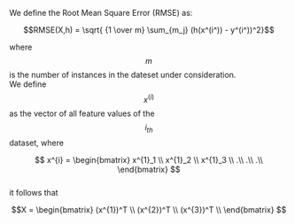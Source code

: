 
We define the Root Mean Square Error (RMSE) as: 

$$RMSE(X,h) = \sqrt{ {1 \over m}     \sum_{m_j} (h(x^(i^)) - y^(i^))^2}$$ 

where $$m$$ is the number of instances in the dateset under consideration. <br> We define $$x^{(i)}$$ as the vector of all feature values of the $$i_{th}$$ dataset, where

$$ x^{i} = \begin{bmatrix} 
   x^{1}_1 \\
   x^{1}_2 \\
   x^{1}_3 \\
   .\\
   .\\
   .\\
   \end{bmatrix}
$$ <br>
it follows that

$$X = \begin{bmatrix} 
   (x^{1})^T \\
   (x^{2})^T \\
   (x^{3})^T \\
   \end{bmatrix}
$$


